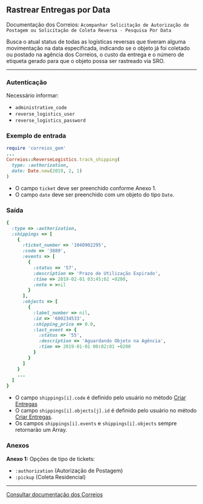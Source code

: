 ## Rastrear Entregas por Data

Documentação dos Correios: `Acompanhar Solicitação de Autorização de Postagem ou Solicitação de Coleta Reversa - Pesquisa Por Data`

Busca o atual status de todas as logísticas reversas que tiveram alguma movimentação na data especificada,
indicando se o objeto já foi coletado ou postado na agência dos Correios, o custo da entrega e o número de etiqueta 
gerado para que o objeto possa ser rastreado via SRO.

____

### Autenticação
Necessário informar:
* `administrative_code`
* `reverse_logistics_user`
* `reverse_logistics_password`

### Exemplo de entrada

```ruby
require 'correios_gem'
...
Correios::ReverseLogistics.track_shipping(
  type: :authorization,
  date: Date.new(2019, 2, 1)
)
```
* O campo `ticket` deve ser preenchido conforme Anexo 1.
* O campo `date` deve ser preenchido com um objeto do tipo `Date`.

### Saída

```ruby
{
  :type => :authorization,
  :shippings => [
    {
      :ticket_number => '1040902295',
      :code => '3889',
      :events => [
        {
          :status => '57',
          :description => 'Prazo de Utilização Expirado',
          :time => 2019-02-01 03:45:02 -0200,
          :note = >nil
        }
      ],
      :objects => [
        {
          :label_number => nil,
          :id => '600234533',
          :shipping_price => 0.0,
          :last_event => {
            :status => '55',
            :description => 'Aguardando Objeto na Agência',
            :time => 2019-01-01 00:02:01 -0200
          }
        }
      ]
    }
    ...
  ]
}
```
* O campo `shippings[i].code` é definido pelo usuário no método [Criar Entregas](CREATE_SHIPPINGS.md)
* O campo `shippings[i].objects[j].id` é definido pelo usuário no método [Criar Entregas](CREATE_SHIPPINGS.md).
* Os campos `shippings[i].events` e `shippings[i].objects` sempre retornarão um Array.

### Anexos

__Anexo 1:__
Opções de tipo de tickets:
* `:authorization` (Autorização de Postagem)
* `:pickup` (Coleta Residencial)

---

[Consultar documentação dos Correios](CORREIOS_DOCUMENT.pdf)
